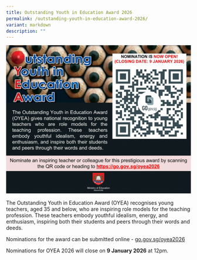 ```yaml
---
title: Outstanding Youth in Education Award 2026
permalink: /outstanding-youth-in-education-award-2026/
variant: markdown
description: ""
---
```

![](/images/Announcement/OYEA_2026.jpg)

The Outstanding Youth in Education Award (OYEA) recognises young teachers, aged 35 and below, who are inspiring role models for the teaching profession. These teachers embody youthful idealism, energy, and enthusiasm, inspiring both their students and peers through their words and deeds.

Nominations for the award can be submitted online - <a target="_blank" href="https://go.gov.sg/oyea2026">go.gov.sg/oyea2026</a>

Nominations for OYEA 2026 will close on **9 January 2026** at 12pm.